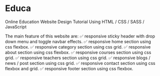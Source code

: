 # Educa


Online Education Website Design Tutorial Using HTML / CSS / SASS / JavaScript

The main feature of this website are: ✅ responsive sticky header with drop down menu and toggle navbar effects. ✅ responsive home section using css flexbox. ✅ responsive category section using css grid. ✅ responsive about section using css flexbox. ✅ responsive courses section using css grid. ✅ responsive teachers section using css grid. ✅ responsive blogs / news / post section using css grid. ✅ responsive contact section using css flexbox and grid. ✅ responsive footer section using css flexbox.
